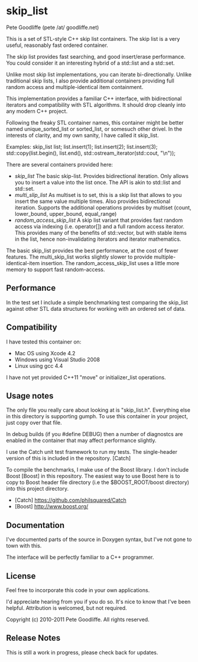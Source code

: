 skip_list
=========

Pete Goodliffe (pete /at/ goodliffe.net)


This is a set of STL-style C++ skip list containers. The skip list is a very useful,
reasonably fast ordered container.

The skip list provides fast searching, and good insert/erase performance.
You could consider it an interesting hybrid of a std::list and a std::set.

Unlike most skip list implementations, you can iterate bi-directionally. Unlike
traditional skip lists, I also provide additional containers providing full random
access and multiple-identical item containment.

This implementation provides a familiar C++ interface, with bidirectional iterators
and compatibility with STL algorithms. It should drop cleanly into any modern
C++ project.

Following the freaky STL container names, this container might be better named
unique_sorted_list or sorted_list, or somesuch other drivel. In the interests of
clarity, and my own sanity, I have called it skip_list.

Examples:
    skip_list<int> list;
    list.insert(1);
    list.insert(2);
    list.insert(3);
    std::copy(list.begin(), list.end(), std::ostream_iterator<int>(std::cout, "\n"));

There are several containers provided here:

* *skip_list* The basic skip-list. Provides bidirectional iteration. Only allows you
  to insert a value into the list once. The API is akin to std::list and std::set.
* *multi_slip_list* As multiset is to set, this is a skip list that allows to you insert
  the same value multiple times. Also provides bidirectional iteration. Supports the
  additional operations provides by multiset (count, lower_bound, upper_bound, equal_range)
* *random_access_skip_list* A skip list variant that provides fast random access via
  indexing (i.e. operator[]) and a full random access iterator. This provides many
  of the benefits of std::vector, but with stable items in the list, hence non-invalidating
  iterators and iterator mathematics.

The basic skip_list provides the best performance, at the cost of fewer features.
The multi_skip_list works slightly slower to provide multiple-identical-item insertion.
The random_access_skip_list uses a little more memory to support fast random-access.


Performance
-----------

In the test set I include a simple benchmarking test comparing the skip_list against
other STL data structures for working with an ordered set of data.


Compatibility
-------------

I have tested this container on:

* Mac OS using Xcode 4.2
* Windows using Visual Studio 2008
* Linux using gcc 4.4

I have not yet provided C++11 "move" or initializer_list operations.


Usage notes
-----------

The only file you really care about looking at is "skip_list.h". Everything else in
this directory is supporting gumph. To use this container in your project, just
copy over that file.

In debug builds (if you #define DEBUG) then a number of diagnostcs are enabled
in the container that may affect performance slightly.

I use the Catch unit test framework to run my tests. The single-header version of
this is included in the repository. [Catch]

To compile the benchmarks, I make use of the Boost library. I don't include Boost
[Boost] in this repository. The easiest way to use Boost here is to copy to Boost header
file directory (i.e the $BOOST_ROOT/boost directory) into this project directory.

* [Catch] https://github.com/philsquared/Catch
* [Boost] http://www.boost.org/


Documentation
-------------

I've documented parts of the source in Doxygen syntax, but I've not gone
to town with this.

The interface will be perfectly familiar to a C++ programmer.


License
-------

Feel free to incorporate this code in your own applications.

I'd appreciate hearing from you if you do so. It's nice to know that I've been helpful. Attribution is welcomed, but not required.

Copyright (c) 2010-2011 Pete Goodliffe. All rights reserved.


Release Notes
-------------

This is still a work in progress, please check back for updates.
